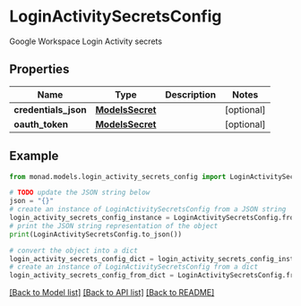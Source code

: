 # LoginActivitySecretsConfig

Google Workspace Login Activity secrets

## Properties

Name | Type | Description | Notes
------------ | ------------- | ------------- | -------------
**credentials_json** | [**ModelsSecret**](ModelsSecret.md) |  | [optional] 
**oauth_token** | [**ModelsSecret**](ModelsSecret.md) |  | [optional] 

## Example

```python
from monad.models.login_activity_secrets_config import LoginActivitySecretsConfig

# TODO update the JSON string below
json = "{}"
# create an instance of LoginActivitySecretsConfig from a JSON string
login_activity_secrets_config_instance = LoginActivitySecretsConfig.from_json(json)
# print the JSON string representation of the object
print(LoginActivitySecretsConfig.to_json())

# convert the object into a dict
login_activity_secrets_config_dict = login_activity_secrets_config_instance.to_dict()
# create an instance of LoginActivitySecretsConfig from a dict
login_activity_secrets_config_from_dict = LoginActivitySecretsConfig.from_dict(login_activity_secrets_config_dict)
```
[[Back to Model list]](../README.md#documentation-for-models) [[Back to API list]](../README.md#documentation-for-api-endpoints) [[Back to README]](../README.md)



